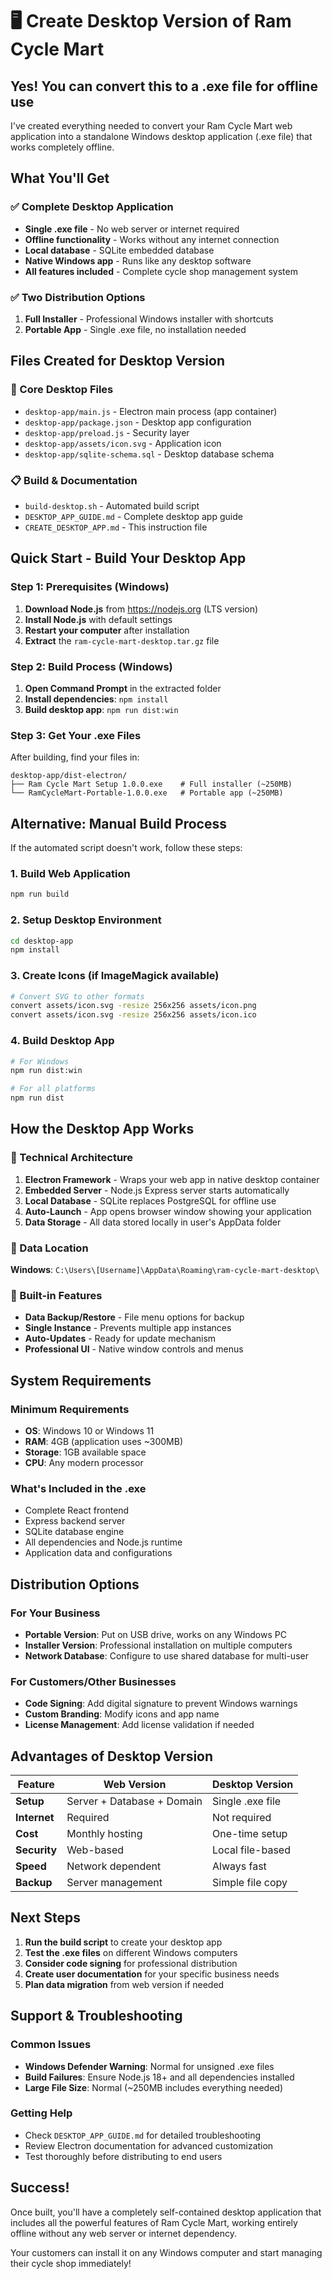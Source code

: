 # 🖥️ Create Desktop Version of Ram Cycle Mart

## Yes! You can convert this to a .exe file for offline use

I've created everything needed to convert your Ram Cycle Mart web application into a standalone Windows desktop application (.exe file) that works completely offline.

## What You'll Get

### ✅ Complete Desktop Application
- **Single .exe file** - No web server or internet required
- **Offline functionality** - Works without any internet connection
- **Local database** - SQLite embedded database
- **Native Windows app** - Runs like any desktop software
- **All features included** - Complete cycle shop management system

### ✅ Two Distribution Options
1. **Full Installer** - Professional Windows installer with shortcuts
2. **Portable App** - Single .exe file, no installation needed

## Files Created for Desktop Version

### 🔧 Core Desktop Files
- `desktop-app/main.js` - Electron main process (app container)
- `desktop-app/package.json` - Desktop app configuration
- `desktop-app/preload.js` - Security layer
- `desktop-app/assets/icon.svg` - Application icon
- `desktop-app/sqlite-schema.sql` - Desktop database schema

### 📋 Build & Documentation
- `build-desktop.sh` - Automated build script
- `DESKTOP_APP_GUIDE.md` - Complete desktop app guide
- `CREATE_DESKTOP_APP.md` - This instruction file

## Quick Start - Build Your Desktop App

### Step 1: Prerequisites (Windows)
1. **Download Node.js** from https://nodejs.org (LTS version)
2. **Install Node.js** with default settings
3. **Restart your computer** after installation
4. **Extract** the `ram-cycle-mart-desktop.tar.gz` file

### Step 2: Build Process (Windows)
1. **Open Command Prompt** in the extracted folder
2. **Install dependencies**: `npm install`
3. **Build desktop app**: `npm run dist:win`

### Step 3: Get Your .exe Files
After building, find your files in:
```
desktop-app/dist-electron/
├── Ram Cycle Mart Setup 1.0.0.exe    # Full installer (~250MB)
└── RamCycleMart-Portable-1.0.0.exe   # Portable app (~250MB)
```

## Alternative: Manual Build Process

If the automated script doesn't work, follow these steps:

### 1. Build Web Application
```bash
npm run build
```

### 2. Setup Desktop Environment
```bash
cd desktop-app
npm install
```

### 3. Create Icons (if ImageMagick available)
```bash
# Convert SVG to other formats
convert assets/icon.svg -resize 256x256 assets/icon.png
convert assets/icon.svg -resize 256x256 assets/icon.ico
```

### 4. Build Desktop App
```bash
# For Windows
npm run dist:win

# For all platforms
npm run dist
```

## How the Desktop App Works

### 🔄 Technical Architecture
1. **Electron Framework** - Wraps your web app in native desktop container
2. **Embedded Server** - Node.js Express server starts automatically
3. **Local Database** - SQLite replaces PostgreSQL for offline use
4. **Auto-Launch** - App opens browser window showing your application
5. **Data Storage** - All data stored locally in user's AppData folder

### 📁 Data Location
**Windows**: `C:\Users\[Username]\AppData\Roaming\ram-cycle-mart-desktop\`

### 🔐 Built-in Features
- **Data Backup/Restore** - File menu options for backup
- **Single Instance** - Prevents multiple app instances
- **Auto-Updates** - Ready for update mechanism
- **Professional UI** - Native window controls and menus

## System Requirements

### Minimum Requirements
- **OS**: Windows 10 or Windows 11
- **RAM**: 4GB (application uses ~300MB)
- **Storage**: 1GB available space
- **CPU**: Any modern processor

### What's Included in the .exe
- Complete React frontend
- Express backend server
- SQLite database engine
- All dependencies and Node.js runtime
- Application data and configurations

## Distribution Options

### For Your Business
- **Portable Version**: Put on USB drive, works on any Windows PC
- **Installer Version**: Professional installation on multiple computers
- **Network Database**: Configure to use shared database for multi-user

### For Customers/Other Businesses
- **Code Signing**: Add digital signature to prevent Windows warnings
- **Custom Branding**: Modify icons and app name
- **License Management**: Add license validation if needed

## Advantages of Desktop Version

| Feature | Web Version | Desktop Version |
|---------|-------------|-----------------|
| **Setup** | Server + Database + Domain | Single .exe file |
| **Internet** | Required | Not required |
| **Cost** | Monthly hosting | One-time setup |
| **Security** | Web-based | Local file-based |
| **Speed** | Network dependent | Always fast |
| **Backup** | Server management | Simple file copy |

## Next Steps

1. **Run the build script** to create your desktop app
2. **Test the .exe files** on different Windows computers
3. **Consider code signing** for professional distribution
4. **Create user documentation** for your specific business needs
5. **Plan data migration** from web version if needed

## Support & Troubleshooting

### Common Issues
- **Windows Defender Warning**: Normal for unsigned .exe files
- **Build Failures**: Ensure Node.js 18+ and all dependencies installed
- **Large File Size**: Normal (~250MB includes everything needed)

### Getting Help
- Check `DESKTOP_APP_GUIDE.md` for detailed troubleshooting
- Review Electron documentation for advanced customization
- Test thoroughly before distributing to end users

## Success! 

Once built, you'll have a completely self-contained desktop application that includes all the powerful features of Ram Cycle Mart, working entirely offline without any web server or internet dependency.

Your customers can install it on any Windows computer and start managing their cycle shop immediately!